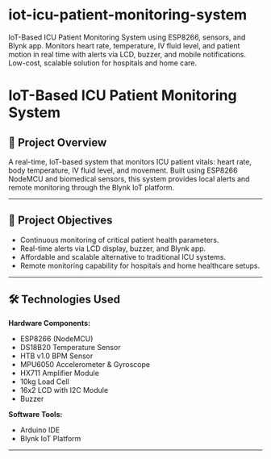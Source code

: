 # iot-icu-patient-monitoring-system
IoT-Based ICU Patient Monitoring System using ESP8266, sensors, and Blynk app. Monitors heart rate, temperature, IV fluid level, and patient motion in real time with alerts via LCD, buzzer, and mobile notifications. Low-cost, scalable solution for hospitals and home care. 
# IoT-Based ICU Patient Monitoring System
## 📖 Project Overview
A real-time, IoT-based system that monitors ICU patient vitals: heart rate, body temperature, IV fluid level, and movement. Built using ESP8266 NodeMCU and biomedical sensors, this system provides local alerts and remote monitoring through the Blynk IoT platform.

---

## 🎯 Project Objectives
- Continuous monitoring of critical patient health parameters.
- Real-time alerts via LCD display, buzzer, and Blynk app.
- Affordable and scalable alternative to traditional ICU systems.
- Remote monitoring capability for hospitals and home healthcare setups.

---

## 🛠️ Technologies Used
**Hardware Components:**
- ESP8266 (NodeMCU)
- DS18B20 Temperature Sensor
- HTB v1.0 BPM Sensor
- MPU6050 Accelerometer & Gyroscope
- HX711 Amplifier Module
- 10kg Load Cell
- 16x2 LCD with I2C Module
- Buzzer

**Software Tools:**
- Arduino IDE
- Blynk IoT Platform

---
